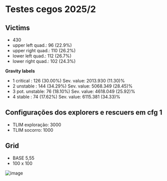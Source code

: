 # Testes cegos 2025/2

## Victims
- 430
- upper left  quad.: 96 (22.9%)
- upper right quad.: 110 (26.2%)
- lower left  quad.: 112 (26.7%)
- lower right quad.: 102 (24.3%)

**Gravity labels**
- 1 critical     :	126 (30.00%) Sev. value: 2013.930 (11.30)%
- 2 unstable     :	144 (34.29%) Sev. value: 5068.349 (28.45)%
- 3 pot. unstable:	76 (18.10%)	Sev. value: 4618.049 (25.92)%
- 4 stable       :	74 (17.62%)	Sev. value: 6115.381 (34.33)%

## Configurações dos explorers e rescuers em cfg 1
- TLIM exploração: 3000
- TLIM socorro: 1000

## Grid
- BASE 5,55
- 100 x 100

![image](https://github.com/user-attachments/assets/790baaf0-f4dd-41cb-8d23-e2ae357b53bd)


